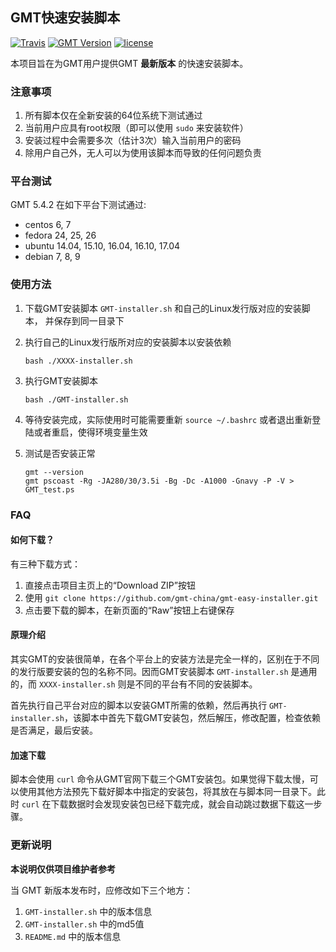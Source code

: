 ## GMT快速安装脚本

[![Travis](https://travis-ci.org/gmt-china/gmt-easy-installer.svg)](https://travis-ci.org/gmt-china/gmt-easy-installer)
[![GMT Version](https://img.shields.io/badge/GMT-5.4.2-green.svg)](http://gmt.soest.hawaii.edu/)
[![license](https://img.shields.io/github/license/gmt-china/gmt-easy-installer.svg)](https://github.com/gmt-china/gmt-easy-installer/blob/master/LICENSE)

本项目旨在为GMT用户提供GMT **最新版本** 的快速安装脚本。

### 注意事项

1. 所有脚本仅在全新安装的64位系统下测试通过
2. 当前用户应具有root权限（即可以使用 `sudo` 来安装软件）
3. 安装过程中会需要多次（估计3次）输入当前用户的密码
3. 除用户自己外，无人可以为使用该脚本而导致的任何问题负责

### 平台测试

GMT 5.4.2 在如下平台下测试通过:

- centos 6, 7
- fedora 24, 25, 26
- ubuntu 14.04, 15.10, 16.04, 16.10, 17.04
- debian 7, 8, 9

### 使用方法

1. 下载GMT安装脚本 `GMT-installer.sh` 和自己的Linux发行版对应的安装脚本，
   并保存到同一目录下

2. 执行自己的Linux发行版所对应的安装脚本以安装依赖

   ~~~
   bash ./XXXX-installer.sh
   ~~~

3. 执行GMT安装脚本

   ~~~
   bash ./GMT-installer.sh
   ~~~

4. 等待安装完成，实际使用时可能需要重新 `source ~/.bashrc` 或者退出重新登陆或者重启，使得环境变量生效

5. 测试是否安装正常

   ~~~
   gmt --version
   gmt pscoast -Rg -JA280/30/3.5i -Bg -Dc -A1000 -Gnavy -P -V > GMT_test.ps
   ~~~

### FAQ

#### 如何下载？

有三种下载方式：

1. 直接点击项目主页上的“Download ZIP”按钮
2. 使用 `git clone https://github.com/gmt-china/gmt-easy-installer.git`
3. 点击要下载的脚本，在新页面的“Raw”按钮上右键保存

#### 原理介绍

其实GMT的安装很简单，在各个平台上的安装方法是完全一样的，区别在于不同的发行版要安装的包的名称不同。因而GMT安装脚本 `GMT-installer.sh` 是通用的，而 `XXXX-installer.sh` 则是不同的平台有不同的安装脚本。

首先执行自己平台对应的脚本以安装GMT所需的依赖，然后再执行 `GMT-installer.sh`，该脚本中首先下载GMT安装包，然后解压，修改配置，检查依赖是否满足，最后安装。

#### 加速下载

脚本会使用 `curl` 命令从GMT官网下载三个GMT安装包。如果觉得下载太慢，可以使用其他方法预先下载好脚本中指定的安装包，将其放在与脚本同一目录下。此时 `curl` 在下载数据时会发现安装包已经下载完成，就会自动跳过数据下载这一步骤。

### 更新说明

**本说明仅供项目维护者参考**

当 GMT 新版本发布时，应修改如下三个地方：

1. `GMT-installer.sh` 中的版本信息
2. `GMT-installer.sh` 中的md5值
3. `README.md` 中的版本信息
